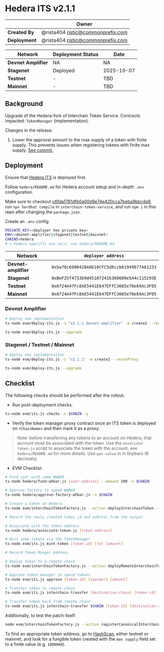 # Hedera ITS v2.1.1

|                | **Owner**                                 |
| -------------- | ----------------------------------------- |
| **Created By** | @rista404 <ristic@commonprefix.com> |
| **Deployment** | @rista404 <ristic@commonprefix.com> |

| **Network**          | **Deployment Status** | **Date**    |
| -------------------- | --------------------- | ----------- |
| **Devnet Amplifier** | NA                    | NA          |
| **Stagenet**         | Deployed              | 2025-10-07  |
| **Testnet**          | -                     | TBD         |
| **Mainnet**          | -                     | TBD         |

## Background

Upgrade of the Hedera-fork of Interchain Token Service. Contracts impacted: `TokenManager` (implementation).

Changes in the release:

1. Lower the approval amount to the max supply of a token with finite supply. This prevents issues when registering tokens with finite max supply. [See commit.](https://github.com/commonprefix/interchain-token-service/commit/c6fda1781dfb0a00d9e74e420cca7beba9bbcda8) <!-- skip-check -->

## Deployment

Ensure that [Hedera ITS](./2025-07-Hedera-ITS-v2.1.0) is deployed first.

Follow `hedera/README.md` for Hedera account setup and in-depth `.env` configuration.

Make sure to checkout [c6fda1781dfb0a00d9e74e420cca7beba9bbcda8](https://github.com/commonprefix/interchain-token-service/commit/c6fda1781dfb0a00d9e74e420cca7beba9bbcda8), run `npx hardhat compile` in `interchain-token-service`, and run `npm i` in this repo after changing the `package.json`. <!-- skip-check -->

Create an `.env` config

```sh
PRIVATE_KEY=<deployer hex private key>
ENV=<devnet-amplifier|stagenet|testnet|mainnet>
CHAINS=hedera
# + hedera specific env vars, see hedera/README.md
```

| Network              | `deployer address`                           |
| -------------------- | -------------------------------------------- |
| **Devnet-amplifier** | `0xba76c6980428A0b10CFC5d8ccb61949677A61233` |
| **Stagenet**         | `0xBeF25f4733b9d451072416360609e5A4c115293E` |
| **Testnet**          | `0x6f24A47Fc8AE5441Eb47EFfC3665e70e69Ac3F05` |
| **Mainnet**          | `0x6f24A47Fc8AE5441Eb47EFfC3665e70e69Ac3F05` |

### Devnet Amplifier

```bash
# Deploy new implementation
ts-node evm/deploy-its.js -s "v2.1.1 devnet-amplifier" -m create2 --reuseProxy

ts-node evm/deploy-its.js --upgrade
```

### Stagenet / Testnet / Mainnet

```bash
# Deploy new implementation
ts-node evm/deploy-its.js -s "v2.1.1" -m create2 --reuseProxy

ts-node evm/deploy-its.js --upgrade
```


## Checklist

The following checks should be performed after the rollout.

- Run post-deployment checks.

```bash
ts-node evm/its.js checks -n $CHAIN -y
```

- Verify the token manager proxy contract once an ITS token is deployed on `<ChainName>` and then mark it as a proxy.

> Note: before transferring any tokens to an account on Hedera, that account must be associated with the token. Use the `associate-token.js` script to associate the token with the account, see `hedera/README.md` for more details. Use `gas-value` in in tinybars (8 decimals). 

- EVM Checklist

```bash
# Fund user with some WHBAR
ts-node hedera/fund-whbar.js [user-address] --amount 100 -n $CHAIN

# Approve factory to spend WHBAR
ts-node hedera/approve-factory-whbar.js -n $CHAIN

# Create a token on Hedera
ts-node evm/interchainTokenFactory.js --action deployInterchainToken --minter [minter-address] --name "test" --symbol "TST" --decimals 6 --salt "salt1234" --initialSupply 0 -n $CHAIN --gasValue [gas-value]

# Record the newly created token id and address from the output.

# Associate with the token address
ts-node hedera/associate-token.js [token-address]

# Mint some tokens via the TokenManager
ts-node evm/its.js mint-token [token-id] [to] [amount]

# Record Token Manger Address

# Deploy token to a remote chain
ts-node evm/interchainTokenFactory.js --action deployRemoteInterchainToken --destinationChain [destination-chain] --salt "salt1234" --gasValue [gas-value] -y

# Approve token manager to spend tokens
ts-node evm/its.js approve [token-id] [spender] [amount] 

# Transfer token to remote chain
ts-node evm/its.js interchain-transfer [destination-chain] [token-id] [recipient] 1 --gasValue [gas-value]

# Transfer token back from remote chain
ts-node evm/its.js interchain-transfer $CHAIN [token-id] [destination-address] 1 --gasValue [gas-value] -n [destination-chain]
```

Additionally, to test the patch itself:

```bash
node evm/interchainTokenFactory.js --action registerCanonicalInterchainToken -n $CHAIN --tokenAddress [token-address]
```

To find an appropriate token address, go to [HashScan](https://hashscan.io/), either testnet or mainnet, and look for a fungible token created with the `max supply` field set to a finite value (e.g. `1000000`).
